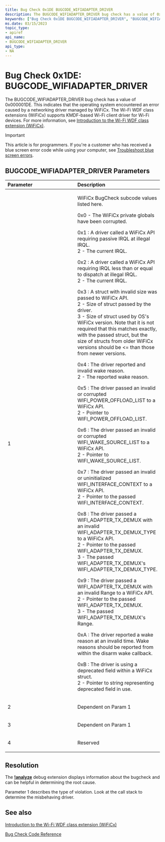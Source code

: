 ```yaml
---
title: Bug Check 0x1DE BUGCODE_WIFIADAPTER_DRIVER
description: The BUGCODE_WIFIADAPTER_DRIVER bug check has a value of 0x000001DE. This indicates that the operating system encountered an error caused by a networking driver managed by WiFiAdapterCx.
keywords: ["Bug Check 0x1DE BUGCODE_WIFIADAPTER_DRIVER", "BUGCODE_WIFIADAPTER_DRIVER"]
ms.date: 03/15/2023
topic_type:
- apiref
api_name:
- BUGCODE_WIFIADAPTER_DRIVER
api_type:
- NA
---
```


# Bug Check 0x1DE: BUGCODE\_WIFIADAPTER\_DRIVER

The BUGCODE\_WIFIADAPTER\_DRIVER bug check has a value of 0x000001DE. This indicates that the operating system encountered an error caused by a networking driver managed by WiFiCx. The Wi-Fi WDF class extensions (WiFiCx) supports KMDF-based Wi-Fi client driver for Wi-Fi devices.  For more information, see [Introduction to the Wi-Fi WDF class extension (WiFiCx)](../netcx/wifi-wdf-class-extension-wificx.md).

> [!IMPORTANT]
> This article is for programmers. If you're a customer who has received a blue screen error code while using your computer, see [Troubleshoot blue screen errors](https://www.windows.com/stopcode).

## BUGCODE\_WIFIADAPTER\_DRIVER Parameters

<table>
<colgroup>
<col width="50%" />
<col width="50%" />
</colgroup>
<thead>
<tr class="header">
<th align="left">Parameter</th>
<th align="left">Description</th>
</tr>
</thead>
<tbody>
<tr class="odd">
<td align="left"><p>1</p></td>
<td align="left"><p>WiFiCx BugCheck subcode values listed here.</p>
<p>0x0 - The WiFiCx private globals have been corrupted. </p>
<p></p>
<p>0x1 : A driver called a WiFiCx API requiring passive IRQL at illegal IRQL. <BR>
    2 - The current IRQL. </p>
<p></p>
<p>0x2 : A driver called a WiFiCx API requiring IRQL less than or equal to dispatch at illegal IRQL. <BR>
2 - The current IRQL. </p>
<p></p>
0x3 : A struct with invalid size was passed to WiFiCx API. <BR>
  2 - Size of struct passed by the driver.<BR>
 3 - Size of struct used by OS's WiFiCx version. Note that it is not required that this matches exactly,
            with the passed struct, but the size of structs from older WiFiCx versions should be <=
            than those from newer versions.</p>
<p></p>
<p>0x4 : The driver reported and invalid wake reason. <BR>
        2 - The reported wake reason.</p>
<p></p>
<p>0x5 : The driver passed an invalid or corrupted WIFI_POWER_OFFLOAD_LIST to a WiFiCx API. <BR>
        2 - Pointer to WIFI_POWER_OFFLOAD_LIST.
 </p>
<p> </p>
<p>0x6 : The driver passed an invalid or corrupted WIFI_WAKE_SOURCE_LIST to a WiFiCx API. <BR>
        2 - Pointer to WIFI_WAKE_SOURCE_LIST.
</p>
<p></p>
<p>0x7 : The driver passed an invalid or uninitialized WIFI_INTERFACE_CONTEXT to a WiFiCx API. <BR>
        2 - Pointer to the passed WIFI_INTERFACE_CONTEXT.
</p>
<p></p>
<p>0x8 : The driver passed a WIFI_ADAPTER_TX_DEMUX with an invalid WIFI_ADAPTER_TX_DEMUX_TYPE to a WiFiCx API.<BR>
2 - Pointer to the passed WIFI_ADAPTER_TX_DEMUX.<BR>
3 - The passed WIFI_ADAPTER_TX_DEMUX's WIFI_ADAPTER_TX_DEMUX_TYPE.
</p>
<p></p>
<p>0x9 : The driver passed a WIFI_ADAPTER_TX_DEMUX with an invalid Range to a WiFiCx API.<BR>
        2 - Pointer to the passed WIFI_ADAPTER_TX_DEMUX.<BR>
        3 - The passed WIFI_ADAPTER_TX_DEMUX's Range.
</p>
<p></p>
<p>0xA : The driver reported a wake reason at an invalid time. Wake reasons should be reported from within the disarm wake callback.
</p>
<p>0xB : The driver is using a deprecated field within a WiFiCx struct.<BR>
        2 - Pointer to string representing deprecated field in use.   </p>
</tr>
<tr class="even">
<td align="left"><p>2</p></td>
<td align="left"><p>Dependent on Param 1</p></td>
</tr>
<tr class="odd">
<td align="left"><p>3</p></td>
<td align="left"><p>Dependent on Param 1</p></td>
</tr>
<tr class="even">
<td align="left"><p>4</p></td>
<td align="left"><p>Reserved</p></td>
</tr>
</tbody>
</table>

## Resolution

The [**!analyze**](../debuggercmds/-analyze.md) debug extension displays information about the bugcheck and can be helpful in determining the root cause.

Parameter 1 describes the type of violation. Look at the call stack to determine the misbehaving driver.

## See also

[Introduction to the Wi-Fi WDF class extension (WiFiCx)](../netcx/wifi-wdf-class-extension-wificx.md)

[Bug Check Code Reference](bug-check-code-reference2.md)
